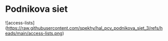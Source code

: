# Podnikova siet

![access-lists] (https://raw.githubusercontent.com/spekhy/hal_pcv_podnikova_siet_3/refs/heads/main/access-lists.png)
